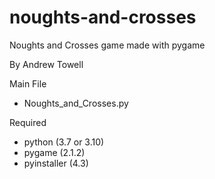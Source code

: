 # noughts-and-crosses
Noughts and Crosses game made with pygame

By Andrew Towell

Main File
  - Noughts_and_Crosses.py

Required
  - python (3.7 or 3.10)
  - pygame (2.1.2)
  - pyinstaller (4.3)
  
